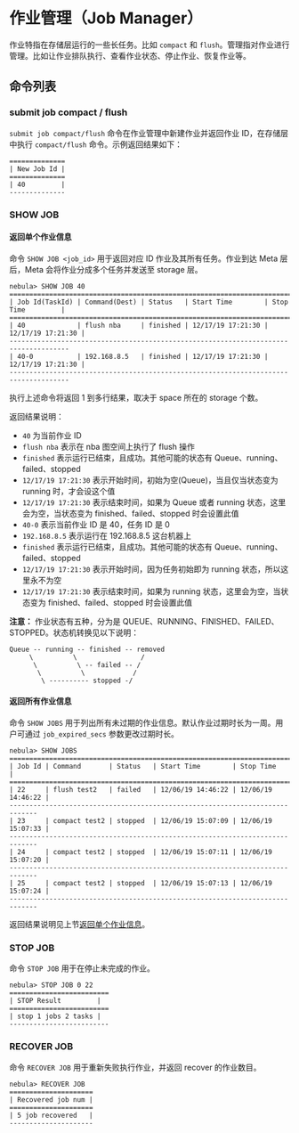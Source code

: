 # 作业管理（Job Manager）

作业特指在存储层运行的一些长任务。比如 `compact` 和 `flush`。管理指对作业进行管理。比如让作业排队执行、查看作业状态、停止作业、恢复作业等。

## 命令列表

### submit job compact / flush

`submit job compact/flush` 命令在作业管理中新建作业并返回作业 ID，在存储层中执行 `compact/flush` 命令。示例返回结果如下：

```ngql
==============
| New Job Id |
==============
| 40         |
--------------
```

### SHOW JOB

#### 返回单个作业信息

命令 `SHOW JOB <job_id>` 用于返回对应 ID 作业及其所有任务。作业到达 Meta 层后，Meta 会将作业分成多个任务并发送至 storage 层。

```ngql
nebula> SHOW JOB 40
=====================================================================================
| Job Id(TaskId) | Command(Dest) | Status   | Start Time        | Stop Time         |
=====================================================================================
| 40             | flush nba     | finished | 12/17/19 17:21:30 | 12/17/19 17:21:30 |
-------------------------------------------------------------------------------------
| 40-0           | 192.168.8.5   | finished | 12/17/19 17:21:30 | 12/17/19 17:21:30 |
-------------------------------------------------------------------------------------
```

执行上述命令将返回 1 到多行结果，取决于 space 所在的 storage 个数。

返回结果说明：

- `40` 为当前作业 ID
- `flush nba` 表示在 nba 图空间上执行了 flush 操作
- `finished` 表示运行已结束，且成功。其他可能的状态有 Queue、running、failed、stopped
- `12/17/19 17:21:30` 表示开始时间，初始为空(Queue)，当且仅当状态变为 running 时，才会设这个值
- `12/17/19 17:21:30` 表示结束时间，如果为 Queue 或者 running 状态，这里会为空，当状态变为 finished、failed、stopped 时会设置此值
- `40-0` 表示当前作业 ID 是 40，任务 ID 是 0
- `192.168.8.5` 表示运行在 192.168.8.5 这台机器上
- `finished` 表示运行已结束，且成功。其他可能的状态有 Queue、running、failed、stopped
- `12/17/19 17:21:30` 表示开始时间，因为任务初始即为 running 状态，所以这里永不为空
- `12/17/19 17:21:30` 表示结束时间，如果为 running 状态，这里会为空，当状态变为 finished、failed、stopped 时会设置此值

**注意：** 作业状态有五种，分为是 QUEUE、RUNNING、FINISHED、FAILED、STOPPED。状态机转换见以下说明：

```ngql
Queue -- running -- finished -- removed
     \          \                /
      \          \ -- failed -- /
       \          \            /
        \ ---------- stopped -/
```

#### 返回所有作业信息

命令 `SHOW JOBS` 用于列出所有未过期的作业信息。默认作业过期时长为一周。用户可通过 `job_expired_secs` 参数更改过期时长。

```ngql
nebula> SHOW JOBS
=============================================================================
| Job Id | Command       | Status   | Start Time        | Stop Time         |
=============================================================================
| 22     | flush test2   | failed   | 12/06/19 14:46:22 | 12/06/19 14:46:22 |
-----------------------------------------------------------------------------
| 23     | compact test2 | stopped  | 12/06/19 15:07:09 | 12/06/19 15:07:33 |
-----------------------------------------------------------------------------
| 24     | compact test2 | stopped  | 12/06/19 15:07:11 | 12/06/19 15:07:20 |
-----------------------------------------------------------------------------
| 25     | compact test2 | stopped  | 12/06/19 15:07:13 | 12/06/19 15:07:24 |
-----------------------------------------------------------------------------
```

返回结果说明见上节[返回单个作业信息](#返回单个作业信息)。

### STOP JOB

命令 `STOP JOB` 用于在停止未完成的作业。

```ngql
nebula> STOP JOB 0 22
=========================
| STOP Result         |
=========================
| stop 1 jobs 2 tasks |
-------------------------
```

### RECOVER JOB

命令 `RECOVER JOB` 用于重新失败执行作业，并返回 recover 的作业数目。

```ngql
nebula> RECOVER JOB
=====================
| Recovered job num |
=====================
| 5 job recovered   |
---------------------
```

